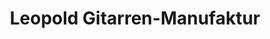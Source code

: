 ---
title: "Leopold Gitarren-Manufaktur"
url: /allendorf-lumda/leopold-gitarren-manufaktur/
shop: Musik
---